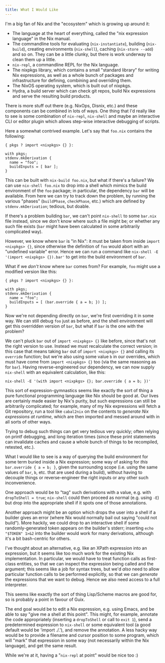 ```yaml
---
title: What I Would Like
---
```


I'm a big fan of Nix and the "ecosystem" which is growing up around it:

 - The language at the heart of everything, called the "nix expression language"
   in the Nix manual.
 - The commandline tools for evaluating (`nix-instantiate`), building
   (`nix-build`), creating environments (`nix-shell`), caching
   (`nix-store --add`) and so on. They can be a little clunky, but there is work
   underway to clean them up a little.
 - `nix-repl`, a commandline REPL for the Nix language.
 - The nixpkgs library, which contains a small "standard library" for writing
   Nix expressions, as well as a whole bunch of packages and infrastructure for
   defining, combining and overriding them.
 - The NixOS operating system, which is built out of nixpkgs.
 - Hydra, a build server which can check git repos, build Nix expressions and
   serve the resulting build products.

There is more stuff out there (e.g. NixOps, Disnix, etc.) and these components
can be combined in lots of ways. One thing that I'd really like to see is some
combination of `nix-repl`, `nix-shell` and maybe an interactive CLI or editor
plugin which allows step-wise interactive debugging of scripts.

Here a somewhat contrived example. Let's say that `foo.nix` contains the
following:

```
{ pkgs ? import <nixpkgs> {} }:

with pkgs;
stdenv.mkDerivation {
  name = "foo";
  buildInputs = [ bar ];
}
```

This can be built with `nix-build foo.nix`, but what if there's a failure? We
can use `nix-shell foo.nix` to drop into a shell which mimics the build
environment of the `foo` package; in particular, the dependency `bar` will be
available. From here we can try to track down the problem, by running the
various "phases" (`buildPhase`, `checkPhase`, etc.) which are defined by
`stdenv.mkDerivation`; tedious, but doable.

If there's a problem building `bar`, we can't point `nix-shell` to some
`bar.nix` file instead, since we don't know where such a file might be; or
whether any such file exists (`bar` might have been calculated in some
arbitrarily complicated way).

However, we know where `bar` is "in Nix": it must be taken from inside
`import <nixpkgs> {}`, since otherwise the definition of `foo` would abort with
an "undefined variable" error. Hence we can run a command like
`nix-shell -E '(import <nixpkgs> {}).bar'` to get into the build environment of
`bar`.

What if we *don't* know where `bar` comes from? For example, `foo` might use a
modified version like this:

```
{ pkgs ? import <nixpkgs> {} }:

with pkgs;
stdenv.mkDerivation {
  name = "foo";
  buildInputs = [ (bar.override { a = b; }) ];
}
```

Now we're not depending directly on `bar`, we're first overriding it in some
way. We can still debug `foo` just as before, and the shell environment will get
this overridden version of `bar`, but what if `bar` is the one with the problem?

We can't pluck `bar` out of `import <nixpkgs> {}` like before, since that's not
the right version to use. Instead we must recalculate the correct version; in
this case that means taking `bar` out of `import <nixpkgs> {}` and calling its
`override` function; but we're also using some value `b` in our overrides, which
must have come from `import <nixpkgs> {}` too (via the same reasoning as for
`bar`). Having reverse-engineered our dependency, we can now supply `nix-shell`
with an equivalent calculation, like this:

    nix-shell -E '(with import <nixpkgs> {}; bar.override { a = b; })'

This sort of expression-gymnastics seems like exactly the sort of thing a pure
functional programming language like Nix should be good at. Our lives are
certainly made easier by Nix's purity, but such expressions can still be
arbitrarily complicated; for example, many of my Nix expressions will fetch a
Git repository, run a tool like `cabal2nix` on the contents to *generate Nix
expressions at runtime*, which are then imported and messed around with in all
sorts of other ways.

Trying to debug such things can get very tedious very quickly; often relying on
printf debugging, and long iteration times (since these print statements can
invalidate caches and cause a whole bunch of things to be recompiled, retested,
etc.).

What I would like to see is a way of querying the build environment for some
term buried inside a Nix expression; some way of asking for *this*
`bar.override { a = b; }`, given the surrounding scope (i.e. using the same
values of `bar`, `b`, etc. that are used during a build), without having to
decouple things or reverse-engineer the right inputs or any other such
inconvenience.

One approach would be to "tag" such derivations with a value, e.g. with
`dropToShell = true`; `nix-shell` could then proceed as normal (e.g. using `-E`)
but drop into the appropriate shell if it spots one of those annotations.

Another approach might be an option which drops the user into a shell if a
builder gives an error (where Nix would normally bail out saying "could not
build"). More hackily, we could drop to an interactive shell if some
randomly-generated token appears on the builder's stderr; inserting
`echo "$TOKEN" 1>&2` into the builder would work for many derivations, although
it's a bit bash-centric for others.

I've thought about an alternative, e.g. like an XPath expression into an
expression, but it seems like too much work for the existing Nix implementation.
In particular, we would have to treat function calls as first-class entities, so
that we can inspect the expression being called and the argument; this seems
like a job for syntax trees, but we'd *also* need to allow particular function
calls to be performed explicitly, so that we can *generate* the expressions that
we want to debug. Hence we also need access to a full interpreter.

This seems like exactly the sort of thing Lisp/Scheme macros are good for, so is
probably a point in favour of Guix.

The end goal would be to edit a Nix expression, e.g. using Emacs, and be able to
say "give me a shell at this point". This might, for example, annotate the code
appropriately (inserting a `dropToShell` or call to `exit 1`), send a
predetermined expression to `nix-shell` or some equivalent tool (a good default
would be 'import ./.'), and remove the annotation. A less hacky way would be to
provide a filename and cursor position to some program, which will "mark" that
expression in some way (not necessarily within the Nix language), and get the
same result.

While we're at it, having a "`nix-repl` at point" would be nice too :)
